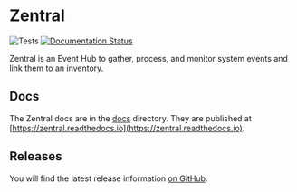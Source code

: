 # Zentral

![Tests](https://github.com/zentralopensource/zentral/workflows/Tests/badge.svg?branch=main)
[![Documentation Status](https://readthedocs.org/projects/zentral/badge/?version=latest)](https://zentral.readthedocs.io/en/latest/?badge=latest)

Zentral is an Event Hub to gather, process, and monitor system events and link them to an inventory.

## Docs

The Zentral docs are in the [docs](https://github.com/zentralopensource/zentral/blob/main/docs) directory. They are published at [https://zentral.readthedocs.io](https://zentral.readthedocs.io).

## Releases

You will find the latest release information [on GitHub](https://github.com/zentralopensource/zentral/releases).
